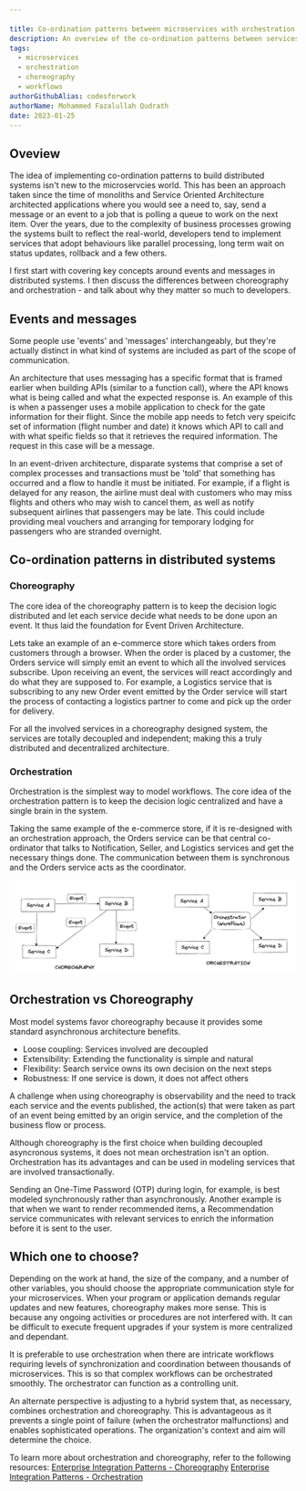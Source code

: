 ```yaml
---

title: Co-ordination patterns between microservices with orchestration and choreography
description: An overview of the co-ordination patterns between services with choreography and orchestration in a distributed services architecture.
tags:
  - microservices
  - orchestration
  - choreography
  - workflows
authorGithubAlias: codesforwork
authorName: Mohammed Fazalullah Qudrath
date: 2023-01-25
---
```


## Oveview

The idea of implementing co-ordination patterns to build distributed systems isn't new to the microservcies world. This has been an approach taken since the time of monoliths and Service Oriented Architecture architected applications where you would see a need to, say, send a message or an event to a job that is polling a queue to work on the next item. Over the years, due to the complexity of business processes growing the systems built to reflect the real-world, developers tend to implement services that adopt behaviours like parallel processing, long term wait on status updates, rollback and a few others.

I first start with covering key concepts around events and messages in distributed systems. I then discuss the differences between choreography and orchestration - and talk about why they matter so much to developers.

## Events and messages

Some people use 'events' and 'messages' interchangeably, but they're actually distinct in what kind of systems are included as part of the scope of communication. 

An architecture that uses messaging has a specific format that is framed earlier when building APIs (similar to a function call), where the API knows what is being called and what the expected response is. An example of this is when a passenger uses a mobile application to check for the gate information for their flight. Since the mobile app needs to fetch very speicifc set of information (flight number and date) it knows which API to call and with what speific fields so that it retrieves the required information. The request in this case will be a message.

In an event-driven architecture, disparate systems that comprise a set of complex processes and transactions must be 'told' that something has occurred and a flow to handle it must be initiated. For example, if a flight is delayed for any reason, the airline must deal with customers who may miss flights and others who may wish to cancel them, as well as notify subsequent airlines that passengers may be late. This could include providing meal vouchers and arranging for temporary lodging for passengers who are stranded overnight.

## Co-ordination patterns in distributed systems

### Choreography
The core idea of the choreography pattern is to keep the decision logic distributed and let each service decide what needs to be done upon an event. It thus laid the foundation for Event Driven Architecture.

Lets take an example of an e-commerce store which takes orders from customers through a browser. When the order is placed by a customer, the Orders service will simply emit an event to which all the involved services subscribe. Upon receiving an event, the services will react accordingly and do what they are supposed to. For example, a Logistics service that is subscribing to any new Order event emitted by the Order service will start the process of contacting a logistics partner to come and pick up the order for delivery.

For all the involved services in a choreography designed system, the services are totally decoupled and independent; making this a truly distributed and decentralized architecture.


### Orchestration
Orchestration is the simplest way to model workflows. The core idea of the orchestration pattern is to keep the decision logic centralized and have a single brain in the system.

Taking the same example of the e-commerce store, if it is re-designed with an orchestration approach, the Orders service can be that central co-ordinator that talks to Notification, Seller, and Logistics services and get the necessary things done. The communication between them is synchronous and the Orders service acts as the coordinator.

![Comparison between service choreography and orchestration](images/choreography-orchestration-comparison.png)

## Orchestration vs Choreography

Most model systems favor choreography because it provides some standard asynchronous architecture benefits.

- Loose coupling: Services involved are decoupled
- Extensibility: Extending the functionality is simple and natural
- Flexibility: Search service owns its own decision on the next steps
- Robustness: If one service is down, it does not affect others

A challenge when using choreography is observability and the need to track each service and the events published, the action(s) that were taken as part of an event being emitted by an origin service, and the completion of the business flow or process.

Although choreography is the first choice when building decoupled asyncronous systems, it does not mean orchestration isn't an option. Orchestration has its advantages and can be used in modeling services that are involved transactionally.

Sending an One-Time Password (OTP) during login, for example, is best modeled synchronously rather than asynchronously. Another example is that when we want to render recommended items, a Recommendation service communicates with relevant services to enrich the information before it is sent to the user.

## Which one to choose?

Depending on the work at hand, the size of the company, and a number of other variables, you should choose the appropriate communication style for your microservices. When your program or application demands regular updates and new features, choreography makes more sense. This is because any ongoing activities or procedures are not interfered with. It can be difficult to execute frequent upgrades if your system is more centralized and dependant.

It is preferable to use orchestration when there are intricate workflows requiring levels of synchronization and coordination between thousands of microservices. This is so that complex workflows can be orchestrated smoothly. The orchestrator can function as a controlling unit.

An alternate perspective is adjusting to a hybrid system that, as necessary, combines orchestration and choreography. This is advantageous as it prevents a single point of failure (when the orchestrator malfunctions) and enables sophisticated operations. The organization's context and aim will determine the choice. 

To learn more about orchestration and choreography, refer to the following resources:
[Enterprise Integration Patterns - Choreography](https://www.enterpriseintegrationpatterns.com/patterns/conversation/Choreography.html)
[Enterprise Integration Patterns - Orchestration](https://www.enterpriseintegrationpatterns.com/patterns/conversation/Orchestration.html)

